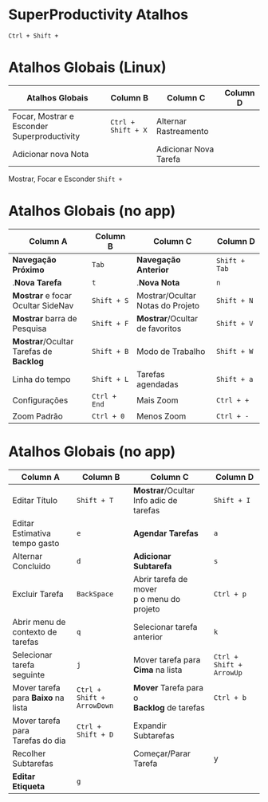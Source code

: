 # SuperProductivity Atalhos

`Ctrl + Shift + `


# Atalhos Globais (Linux)
Atalhos Globais                                 | Column B                  | Column C              | Column D
---------                                       |----------                 | ----------            | ----------    
Focar, Mostrar e Esconder Superproductivity     |`Ctrl + Shift + X`         |Alternar Rastreamento  |
Adicionar nova Nota                             |                           |Adicionar Nova Tarefa  |


Mostrar, Focar e Esconder
`Shift + `




# Atalhos Globais (no app)
Column A                                        | Column B      | Column C                              | Column D
---------                                       |----------     | ----------                            | ----------    
**Navegação Próximo**                           | `Tab`         |**Navegação Anterior**                 | `Shift + Tab`
.**Nova Tarefa**                                | `t`           |.**Nova Nota**                         | `n`
**Mostrar** e focar<br>Ocultar SideNav          | `Shift + S`   | Mostrar/Ocultar <br> Notas do Projeto | `Shift + N`         
**Mostrar** barra de<br> Pesquisa               | `Shift + F`   | **Mostrar**/Ocultar <br> de favoritos | `Shift + V` 
**Mostrar**/Ocultar <br> Tarefas de **Backlog** | `Shift + B`   | Modo de Trabalho                      | `Shift + W`                           
Linha do tempo                                  | `Shift + L`   | Tarefas agendadas                     | `Shift + a`                                                                   
Configurações                                   | `Ctrl + End`  | Mais Zoom                             | `Ctrl + +`
Zoom Padrão                                     | `Ctrl + 0`    | Menos Zoom                            | `Ctrl + -`
 



# Atalhos Globais (no app)
Column A                                | Column B                  | Column C                                           | Column D
---------                               |----------                 | ----------                                         | ----------    
Editar Título                           | `Shift + T`               | **Mostrar**/Ocultar <br>Info adic de tarefas       | `Shift + I` 
Editar Estimativa<br> tempo gasto       | `e`                       | **Agendar Tarefas**                                | `a`    
Alternar Concluido                      | `d`                       | **Adicionar Subtarefa**                            | `s`    
Excluir Tarefa                          | `BackSpace`               | Abrir tarefa de mover<br>p o menu do projeto       | `Ctrl + p`  
Abrir menu de <br>contexto de tarefas   | `q`                       | Selecionar tarefa anterior                         | `k`
Selecionar tarefa seguinte              | `j`                       | Mover tarefa para **Cima** na lista                | `Ctrl + Shift + ArrowUp`                         
Mover tarefa para **Baixo** na lista    | `Ctrl + Shift + ArrowDown`| **Mover** Tarefa para o<br> **Backlog** de tarefas | `Ctrl + b`   
Mover tarefa para <br> Tarefas do dia   | `Ctrl + Shift + D`        | Expandir Subtarefas                                | 
Recolher Subtarefas                     |                           |Começar/Parar <br> Tarefa                           | y  
**Editar Etiqueta**                     | `g`                       

            


